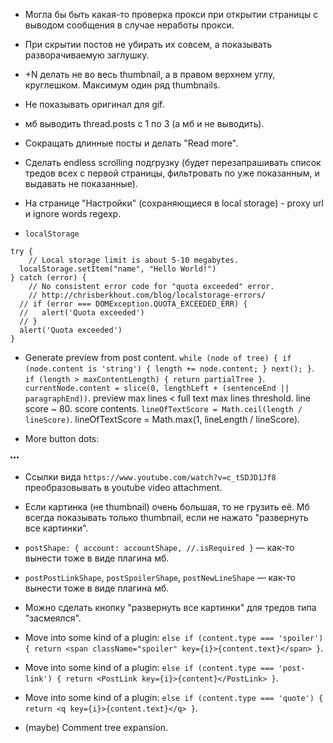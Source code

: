 * Могла бы быть какая-то проверка прокси при открытии страницы с выводом сообщения в случае неработы прокси.

* При скрытии постов не убирать их совсем, а показывать разворачиваемую заглушку.

* +N делать не во весь thumbnail, а в правом верхнем углу, круглешком. Максимум один ряд thumbnails.

* Не показывать оригинал для gif.

* мб выводить thread.posts с 1 по 3 (а мб и не выводить).

* Сокращать длинные посты и делать "Read more".

* Сделать endless scrolling подгрузку (будет перезапрашивать список тредов всех с первой страницы, фильтровать по уже показанным, и выдавать не показанные).

* На странице "Настройки" (сохраняющиеся в local storage) - proxy url и ignore words regexp.

* `localStorage`

```
try {
	// Local storage limit is about 5-10 megabytes.
  localStorage.setItem("name", "Hello World!")
} catch (error) {
	// No consistent error code for "quota exceeded" error.
	// http://chrisberkhout.com/blog/localstorage-errors/
  // if (error === DOMException.QUOTA_EXCEEDED_ERR) {
  //   alert('Quota exceeded')
  // }
  alert('Quota exceeded')
}
```

* Generate preview from post content. `while (node of tree) { if (node.content is 'string') { length += node.content; } next(); }`. `if (length > maxContentLength) { return partialTree }`. `currentNode.content = slice(0, lengthLeft + (sentenceEnd || paragraphEnd))`. preview max lines < full text max lines threshold. line score ~ 80. score contents. `lineOfTextScore = Math.ceil(length / lineScore)`. lineOfTextScore = Math.max(1, lineLength / lineScore).

* More button dots:

<svg aria-label="Show options" class="octicon octicon-kebab-horizontal" viewBox="0 0 13 16" version="1.1" width="13" height="16" aria-hidden="true"><path fill-rule="evenodd" d="M1.5 9a1.5 1.5 0 1 0 0-3 1.5 1.5 0 0 0 0 3zm5 0a1.5 1.5 0 1 0 0-3 1.5 1.5 0 0 0 0 3zM13 7.5a1.5 1.5 0 1 1-3 0 1.5 1.5 0 0 1 3 0z"></path></svg>

* Ссылки вида `https://www.youtube.com/watch?v=c_tSDJD1Jf8` преобразовывать в youtube video attachment.

* Если картинка (не thumbnail) очень большая, то не грузить её. Мб всегда показывать только thumbnail, если не нажато "развернуть все картинки".

* `postShape: { account: accountShape, //.isRequired }` — как-то вынести тоже в виде плагина мб.

* `postPostLinkShape`, `postSpoilerShape`, `postNewLineShape` — как-то вынести тоже в виде плагина мб.

* Можно сделать кнопку "развернуть все картинки" для тредов типа "засмеялся".

* Move into some kind of a plugin: `else if (content.type === 'spoiler') { return <span className="spoiler" key={i}>{content.text}</span> }`.

* Move into some kind of a plugin: `else if (content.type === 'post-link') { return <PostLink key={i}>{content}</PostLink> }`.

* Move into some kind of a plugin: `else if (content.type === 'quote') { return <q key={i}>{content.text}</q> }`.

* (maybe) Comment tree expansion.